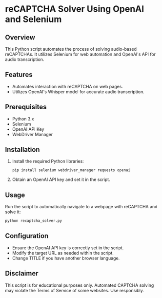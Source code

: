 # reCAPTCHA Solver Using OpenAI and Selenium

## Overview
This Python script automates the process of solving audio-based reCAPTCHAs. It utilizes Selenium for web automation and OpenAI's API for audio transcription.

## Features
- Automates interaction with reCAPTCHA on web pages.
- Utilizes OpenAI's Whisper model for accurate audio transcription.

## Prerequisites
- Python 3.x
- Selenium
- OpenAI API Key
- WebDriver Manager

## Installation
1. Install the required Python libraries:
   ```bash
   pip install selenium webdriver_manager requests openai
   ```
2. Obtain an OpenAI API key and set it in the script.

## Usage
Run the script to automatically navigate to a webpage with reCAPTCHA and solve it:
```bash
python recaptcha_solver.py
```

## Configuration
- Ensure the OpenAI API key is correctly set in the script.
- Modify the target URL as needed within the script.
- Change TITLE if you have another browser language.

## Disclaimer
This script is for educational purposes only. Automated CAPTCHA solving may violate the Terms of Service of some websites. Use responsibly.
